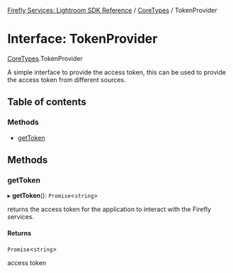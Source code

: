[Firefly Services: Lightroom SDK Reference](../index.md) / [CoreTypes](../modules/CoreTypes.md) / TokenProvider

# Interface: TokenProvider

[CoreTypes](../modules/CoreTypes.md).TokenProvider

A simple interface to provide the access token, this can be used to provide the access token from different sources.

## Table of contents

### Methods

- [getToken](CoreTypes.TokenProvider.md#gettoken)

## Methods

### getToken

▸ **getToken**(): `Promise`\<`string`\>

returns the access token for the application to interact with the Firefly services.

#### Returns

`Promise`\<`string`\>

access token

